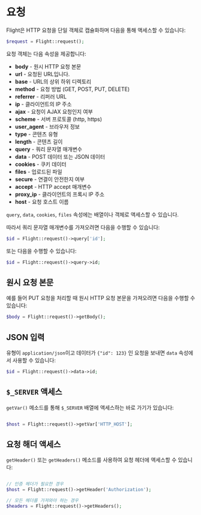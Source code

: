# 요청

Flight은 HTTP 요청을 단일 객체로 캡슐화하며 다음을 통해 액세스할 수 있습니다:

```php
$request = Flight::request();
```

요청 객체는 다음 속성을 제공합니다:

- **body** - 원시 HTTP 요청 본문
- **url** - 요청된 URL입니다.
- **base** - URL의 상위 하위 디렉토리
- **method** - 요청 방법 (GET, POST, PUT, DELETE)
- **referrer** - 리퍼러 URL
- **ip** - 클라이언트의 IP 주소
- **ajax** - 요청이 AJAX 요청인지 여부
- **scheme** - 서버 프로토콜 (http, https)
- **user_agent** - 브라우저 정보
- **type** - 콘텐츠 유형
- **length** - 콘텐츠 길이
- **query** - 쿼리 문자열 매개변수
- **data** - POST 데이터 또는 JSON 데이터
- **cookies** - 쿠키 데이터
- **files** - 업로드된 파일
- **secure** - 연결이 안전한지 여부
- **accept** - HTTP accept 매개변수
- **proxy_ip** - 클라이언트의 프록시 IP 주소
- **host** - 요청 호스트 이름

`query`, `data`, `cookies`, `files` 속성에는 배열이나 객체로 액세스할 수 있습니다.

따라서 쿼리 문자열 매개변수를 가져오려면 다음을 수행할 수 있습니다:

```php
$id = Flight::request()->query['id'];
```

또는 다음을 수행할 수 있습니다:

```php
$id = Flight::request()->query->id;
```

## 원시 요청 본문

예를 들어 PUT 요청을 처리할 때 원시 HTTP 요청 본문을 가져오려면 다음을 수행할 수 있습니다:

```php
$body = Flight::request()->getBody();
```

## JSON 입력

유형이 `application/json`이고 데이터가 `{"id": 123}` 인 요청을 보내면 `data` 속성에서 사용할 수 있습니다:

```php
$id = Flight::request()->data->id;
```

## `$_SERVER` 액세스

`getVar()` 메소드를 통해 `$_SERVER` 배열에 액세스하는 바로 가기가 있습니다:

```php

$host = Flight::request()->getVar['HTTP_HOST'];
```

## 요청 해더 액세스

`getHeader()` 또는 `getHeaders()` 메소드를 사용하여 요청 헤더에 액세스할 수 있습니다:

```php

// 인증 헤더가 필요한 경우
$host = Flight::request()->getHeader('Authorization');

// 모든 헤더를 가져와아 하는 경우
$headers = Flight::request()->getHeaders();
```